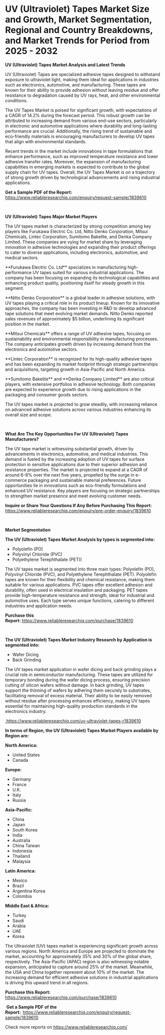<p><h1>UV (Ultraviolet) Tapes Market Size and Growth, Market Segmentation, Regional and Country Breakdowns, and Market Trends for Period from 2025 -  2032</h1></p><p><strong>UV (Ultraviolet) Tapes Market Analysis and Latest Trends</strong></p>
<p><p>UV (Ultraviolet) Tapes are specialized adhesive tapes designed to withstand exposure to ultraviolet light, making them ideal for applications in industries such as electronics, automotive, and manufacturing. These tapes are known for their ability to provide adhesion without leaving residue and offer resistance to degradation caused by UV rays, heat, and other environmental conditions.</p><p>The UV Tapes Market is poised for significant growth, with expectations of a CAGR of 14.2% during the forecast period. This robust growth can be attributed to increasing demand from various end-use sectors, particularly in electronic and automotive applications where durability and long-lasting performance are crucial. Additionally, the rising trend of sustainable and eco-friendly materials is encouraging manufacturers to develop UV tapes that align with environmental standards.</p><p>Recent trends in the market include innovations in tape formulations that enhance performance, such as improved temperature resistance and lower adhesive transfer rates. Moreover, the expansion of manufacturing capabilities in emerging markets is expected to contribute to the global supply chain for UV tapes. Overall, the UV Tapes Market is on a trajectory of strong growth driven by technological advancements and rising industrial applications.</p></p>
<p><strong>Get a Sample PDF of the Report:&nbsp;</strong> <a href="https://www.reliableresearchiq.com/enquiry/request-sample/1839610?utm_campaign=1117&utm_medium=2&utm_source=Github&utm_content=ia&utm_term=03022025&utm_id=uv-ultraviolet-tapes">https://www.reliableresearchiq.com/enquiry/request-sample/1839610</a></p>
<p>&nbsp;</p>
<p><strong>UV (Ultraviolet) Tapes Major Market Players</strong></p>
<p><p>The UV tapes market is characterized by strong competition among key players like Furukawa Electric Co. Ltd, Nitto Denko Corporation, Mitsui Chemicals, Lintec Corporation, Sumitomo Bakelite, and Denka Company Limited. These companies are vying for market share by leveraging innovation in adhesive technologies and expanding their product offerings to cater to diverse applications, including electronics, automotive, and medical sectors.</p><p>**Furukawa Electric Co. Ltd** specializes in manufacturing high-performance UV tapes suited for various industrial applications. The company has been focusing on expanding its technological capabilities and enhancing product quality, positioning itself for steady growth in this segment.</p><p>**Nitto Denko Corporation** is a global leader in adhesive solutions, with UV tapes playing a critical role in its product lineup. Known for its innovative approaches, the company has been investing in R&D to develop advanced tape solutions that meet evolving market demands. Nitto Denko reported sales revenues of approximately $5 billion, underlining its significant position in the market.</p><p>**Mitsui Chemicals** offers a range of UV adhesive tapes, focusing on sustainability and environmental responsibility in manufacturing processes. The company anticipates growth driven by increasing demand from the electronics and automotive sectors.</p><p>**Lintec Corporation** is recognized for its high-quality adhesive tapes and has been expanding its market footprint through strategic partnerships and acquisitions, targeting growth in Asia-Pacific and North America.</p><p>**Sumitomo Bakelite** and **Denka Company Limited** are also critical players, with extensive portfolios in adhesive technology. Both companies are expected to experience growth due to rising applications in the packaging and consumer goods sectors.</p><p>The UV tapes market is projected to grow steadily, with increasing reliance on advanced adhesive solutions across various industries enhancing its overall size and scope.</p></p>
<p>&nbsp;</p>
<p><strong>What Are The Key Opportunities For UV (Ultraviolet) Tapes Manufacturers?</strong></p>
<p><p>The UV tape market is witnessing substantial growth, driven by advancements in electronics, automotive, and medical industries. This demand is fueled by the increasing adoption of UV tapes for surface protection in sensitive applications due to their superior adhesion and resistance properties. The market is projected to expand at a CAGR of around 6-8% over the next five years, propelled by the surge in e-commerce packaging and sustainable material preferences. Future opportunities lie in innovations such as eco-friendly formulations and enhanced UV resistance. Key players are focusing on strategic partnerships to strengthen market presence and meet evolving customer needs.</p></p>
<p><strong>Inquire or Share Your Questions If Any Before Purchasing This Report:</strong> <a href="https://www.reliableresearchiq.com/enquiry/pre-order-enquiry/1839610?utm_campaign=1117&utm_medium=2&utm_source=Github&utm_content=ia&utm_term=03022025&utm_id=uv-ultraviolet-tapes">https://www.reliableresearchiq.com/enquiry/pre-order-enquiry/1839610</a></p>
<p>&nbsp;</p>
<p><strong>Market Segmentation</strong></p>
<p><strong>The UV (Ultraviolet) Tapes Market Analysis by types is segmented into:</strong></p>
<p><ul><li>Polyolefin (PO)</li><li>Polyvinyl Chloride (PVC)</li><li>Polyethylene Terephthalate (PET))</li></ul></p>
<p><p>The UV tapes market is segmented into three main types: Polyolefin (PO), Polyvinyl Chloride (PVC), and Polyethylene Terephthalate (PET). Polyolefin tapes are known for their flexibility and chemical resistance, making them suitable for various applications. PVC tapes offer excellent adhesion and durability, often used in electrical insulation and packaging. PET tapes provide high-temperature resistance and strength, ideal for industrial and automotive uses. Each type serves unique functions, catering to different industries and application needs.</p></p>
<p><strong>Purchase this Report:&nbsp;</strong><a href="https://www.reliableresearchiq.com/purchase/1839610?utm_campaign=1117&utm_medium=2&utm_source=Github&utm_content=ia&utm_term=03022025&utm_id=uv-ultraviolet-tapes">https://www.reliableresearchiq.com/purchase/1839610</a></p>
<p>&nbsp;</p>
<p><strong>The UV (Ultraviolet) Tapes Market Industry Research by Application is segmented into:</strong></p>
<p><ul><li>Wafer Dicing</li><li>Back Grinding</li></ul></p>
<p><p>The UV tapes market application in wafer dicing and back grinding plays a crucial role in semiconductor manufacturing. These tapes are utilized for temporary bonding during the wafer dicing process, ensuring precision cutting of silicon wafers without damage. In back grinding, UV tapes support the thinning of wafers by adhering them securely to substrates, facilitating removal of excess material. Their ability to be easily removed without residue after processing enhances efficiency, making UV tapes essential for maintaining high-quality production standards in the electronics industry.</p></p>
<p><a href="https://www.reliableresearchiq.com/uv-ultraviolet-tapes-r1839610?utm_campaign=1117&utm_medium=2&utm_source=Github&utm_content=ia&utm_term=03022025&utm_id=uv-ultraviolet-tapes">&nbsp;https://www.reliableresearchiq.com/uv-ultraviolet-tapes-r1839610</a></p>
<p><strong>In terms of Region, the UV (Ultraviolet) Tapes Market Players available by Region are:</strong></p>
<p>
    <p> <strong> North America: </strong>
        <ul>
            <li>United States</li>
            <li>Canada</li>
        </ul>
        </p> 
    <p> <strong> Europe: </strong>
        <ul>
            <li>Germany</li>
            <li>France</li>
            <li>U.K.</li>
            <li>Italy</li>
            <li>Russia</li>
        </ul>
        </p> 
    <p> <strong> Asia-Pacific: </strong>
        <ul>
            <li>China</li>
            <li>Japan</li>
            <li>South Korea</li>
            <li>India</li>
            <li>Australia</li>
            <li>China Taiwan</li>
            <li>Indonesia</li>
            <li>Thailand</li>
            <li>Malaysia</li>
        </ul>
        </p> 
    <p> <strong> Latin America: </strong>
        <ul>
            <li>Mexico</li>
            <li>Brazil</li>
            <li>Argentina Korea</li>
            <li>Colombia</li>
        </ul>
        </p> 
    <p> <strong> Middle East & Africa: </strong>
        <ul>
            <li>Turkey</li>
            <li>Saudi</li>
            <li>Arabia</li>
            <li>UAE</li>
            <li>Korea</li>
        </ul>
    </p>
    </p>
<p><p>The Ultraviolet (UV) tapes market is experiencing significant growth across various regions. North America and Europe are projected to dominate the market, accounting for approximately 35% and 30% of the global share, respectively. The Asia-Pacific (APAC) region is also witnessing notable expansion, anticipated to capture around 25% of the market. Meanwhile, the USA and China together represent about 10% of the market. The increasing demand for efficient adhesive solutions in industrial applications is driving this upward trend in all regions.</p></p>
<p><strong>Purchase this Report: </strong><a href="https://www.reliableresearchiq.com/purchase/1839610?utm_campaign=1117&utm_medium=2&utm_source=Github&utm_content=ia&utm_term=03022025&utm_id=uv-ultraviolet-tapes">https://www.reliableresearchiq.com/purchase/1839610</a></p>
<p>&nbsp;<strong>Get a Sample PDF of the Report:&nbsp;&nbsp;</strong><a href="https://www.reliableresearchiq.com/enquiry/request-sample/1839610?utm_campaign=1117&utm_medium=2&utm_source=Github&utm_content=ia&utm_term=03022025&utm_id=uv-ultraviolet-tapes">https://www.reliableresearchiq.com/enquiry/request-sample/1839610</a></p>
<p><strong></strong></p>
<p>Check more reports on <a href="https://www.reliableresearchiq.com/?utm_campaign=1117&utm_medium=2&utm_source=Github&utm_content=ia&utm_term=03022025&utm_id=uv-ultraviolet-tapes">https://www.reliableresearchiq.com/</a></p>